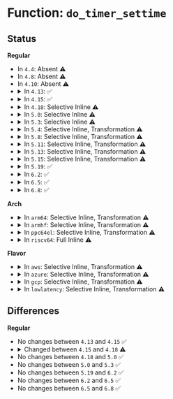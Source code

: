 # Function: <code>do_timer_settime</code>

## Status
<b>Regular</b>
<ul>
<li>
In <code>4.4</code>: Absent ⚠️
</li>
<li>
In <code>4.8</code>: Absent ⚠️
</li>
<li>
In <code>4.10</code>: Absent ⚠️
</li>
<li>
<details>
<summary>In <code>4.13</code>: ✅</summary>

```c
int do_timer_settime(timer_t timer_id, int flags, struct itimerspec *new_spec64, struct itimerspec *old_spec64);
```

**Collision:** Unique Static

**Inline:** No

**Transformation:** False

**Instances:**

```
In kernel/time/posix-timers.c (ffffffff81107b10)
Location: kernel/time/posix-timers.c:866
Inline: False
Direct callers:
  - kernel/time/posix-timers.c:compat_SyS_timer_settime
  - kernel/time/posix-timers.c:SyS_timer_settime
```
**Symbols:**

```
ffffffff81107b10-ffffffff81107c20: do_timer_settime (STB_LOCAL)
```
</details>
</li>
<li>
<details>
<summary>In <code>4.15</code>: ✅</summary>

```c
int do_timer_settime(timer_t timer_id, int flags, struct itimerspec *new_spec64, struct itimerspec *old_spec64);
```

**Collision:** Unique Static

**Inline:** No

**Transformation:** False

**Instances:**

```
In kernel/time/posix-timers.c (ffffffff81112c80)
Location: kernel/time/posix-timers.c:872
Inline: False
Direct callers:
  - kernel/time/posix-timers.c:compat_SyS_timer_settime
  - kernel/time/posix-timers.c:SyS_timer_settime
```
**Symbols:**

```
ffffffff81112c80-ffffffff81112d92: do_timer_settime (STB_LOCAL)
```
</details>
</li>
<li>
<details>
<summary>In <code>4.18</code>: Selective Inline ⚠️</summary>

```c
int do_timer_settime(timer_t timer_id, int flags, struct itimerspec64 *new_spec64, struct itimerspec64 *old_spec64);
```

**Collision:** Unique Static

**Inline:** Selective

**Transformation:** False

**Instances:**

```
In kernel/time/posix-timers.c (ffffffff8111f360)
Location: kernel/time/posix-timers.c:881
Inline: True
Direct callers:
  - kernel/time/posix-timers.c:__x32_compat_sys_timer_settime
  - kernel/time/posix-timers.c:__ia32_compat_sys_timer_settime
  - kernel/time/posix-timers.c:__ia32_sys_timer_settime
  - kernel/time/posix-timers.c:__x64_sys_timer_settime
```
**Symbols:**

```
ffffffff8111f360-ffffffff8111f47a: do_timer_settime (STB_LOCAL)
```
</details>
</li>
<li>
<details>
<summary>In <code>5.0</code>: Selective Inline ⚠️</summary>

```c
int do_timer_settime(timer_t timer_id, int flags, struct itimerspec64 *new_spec64, struct itimerspec64 *old_spec64);
```

**Collision:** Unique Static

**Inline:** Selective

**Transformation:** False

**Instances:**

```
In kernel/time/posix-timers.c (ffffffff8112ab30)
Location: kernel/time/posix-timers.c:847
Inline: True
Direct callers:
  - kernel/time/posix-timers.c:__x32_compat_sys_timer_settime
  - kernel/time/posix-timers.c:__ia32_compat_sys_timer_settime
  - kernel/time/posix-timers.c:__ia32_sys_timer_settime
  - kernel/time/posix-timers.c:__x64_sys_timer_settime
```
**Symbols:**

```
ffffffff8112ab30-ffffffff8112ac4a: do_timer_settime (STB_LOCAL)
```
</details>
</li>
<li>
<details>
<summary>In <code>5.3</code>: Selective Inline ⚠️</summary>

```c
int do_timer_settime(timer_t timer_id, int flags, struct itimerspec64 *new_spec64, struct itimerspec64 *old_spec64);
```

**Collision:** Unique Static

**Inline:** Selective

**Transformation:** False

**Instances:**

```
In kernel/time/posix-timers.c (ffffffff81135300)
Location: kernel/time/posix-timers.c:847
Inline: True
Direct callers:
  - kernel/time/posix-timers.c:__ia32_sys_timer_settime32
  - kernel/time/posix-timers.c:__x64_sys_timer_settime32
  - kernel/time/posix-timers.c:__ia32_sys_timer_settime
  - kernel/time/posix-timers.c:__x64_sys_timer_settime
```
**Symbols:**

```
ffffffff81135300-ffffffff81135428: do_timer_settime (STB_LOCAL)
```
</details>
</li>
<li>
<details>
<summary>In <code>5.4</code>: Selective Inline, Transformation ⚠️</summary>

**Collision:** Unique Static

**Inline:** Selective

**Transformation:** True

**Instances:**

```
In kernel/time/posix-timers.c (ffffffff81141470)
Location: kernel/time/posix-timers.c:876
Inline: True
Inline callers:
  - kernel/time/posix-timers.c:__ia32_sys_timer_settime32
  - kernel/time/posix-timers.c:__x64_sys_timer_settime32
  - kernel/time/posix-timers.c:__ia32_sys_timer_settime
  - kernel/time/posix-timers.c:__x64_sys_timer_settime
Direct callers:
  - kernel/time/posix-timers.c:__ia32_sys_timer_settime32
  - kernel/time/posix-timers.c:__x64_sys_timer_settime32
  - kernel/time/posix-timers.c:__ia32_sys_timer_settime
  - kernel/time/posix-timers.c:__x64_sys_timer_settime
```
**Symbols:**

```
ffffffff81141320-ffffffff81141401: do_timer_settime.part.0 (STB_LOCAL)
```
</details>
</li>
<li>
<details>
<summary>In <code>5.8</code>: Selective Inline, Transformation ⚠️</summary>

**Collision:** Unique Static

**Inline:** Selective

**Transformation:** True

**Instances:**

```
In kernel/time/posix-timers.c (ffffffff8115012b)
Location: kernel/time/posix-timers.c:898
Inline: True
Inline callers:
  - kernel/time/posix-timers.c:__ia32_sys_timer_settime32
  - kernel/time/posix-timers.c:__x64_sys_timer_settime32
  - kernel/time/posix-timers.c:__ia32_sys_timer_settime
  - kernel/time/posix-timers.c:__x64_sys_timer_settime
Direct callers:
  - kernel/time/posix-timers.c:__ia32_sys_timer_settime32
  - kernel/time/posix-timers.c:__x64_sys_timer_settime32
  - kernel/time/posix-timers.c:__ia32_sys_timer_settime
  - kernel/time/posix-timers.c:__x64_sys_timer_settime
```
**Symbols:**

```
ffffffff8114ffe0-ffffffff811500c1: do_timer_settime.part.0 (STB_LOCAL)
```
</details>
</li>
<li>
<details>
<summary>In <code>5.11</code>: Selective Inline, Transformation ⚠️</summary>

**Collision:** Unique Static

**Inline:** Selective

**Transformation:** True

**Instances:**

```
In kernel/time/posix-timers.c (ffffffff8114c66b)
Location: kernel/time/posix-timers.c:898
Inline: True
Inline callers:
  - kernel/time/posix-timers.c:__ia32_sys_timer_settime32
  - kernel/time/posix-timers.c:__x64_sys_timer_settime32
  - kernel/time/posix-timers.c:__ia32_sys_timer_settime
  - kernel/time/posix-timers.c:__x64_sys_timer_settime
Direct callers:
  - kernel/time/posix-timers.c:__ia32_sys_timer_settime32
  - kernel/time/posix-timers.c:__x64_sys_timer_settime32
  - kernel/time/posix-timers.c:__ia32_sys_timer_settime
  - kernel/time/posix-timers.c:__x64_sys_timer_settime
```
**Symbols:**

```
ffffffff8114c260-ffffffff8114c341: do_timer_settime.part.0 (STB_LOCAL)
```
</details>
</li>
<li>
<details>
<summary>In <code>5.13</code>: Selective Inline, Transformation ⚠️</summary>

**Collision:** Unique Static

**Inline:** Selective

**Transformation:** True

**Instances:**

```
In kernel/time/posix-timers.c (ffffffff8114d86d)
Location: kernel/time/posix-timers.c:898
Inline: True
Inline callers:
  - kernel/time/posix-timers.c:__ia32_sys_timer_settime32
  - kernel/time/posix-timers.c:__x64_sys_timer_settime32
  - kernel/time/posix-timers.c:__ia32_sys_timer_settime
  - kernel/time/posix-timers.c:__x64_sys_timer_settime
Direct callers:
  - kernel/time/posix-timers.c:__ia32_sys_timer_settime32
  - kernel/time/posix-timers.c:__x64_sys_timer_settime32
  - kernel/time/posix-timers.c:__ia32_sys_timer_settime
  - kernel/time/posix-timers.c:__x64_sys_timer_settime
```
**Symbols:**

```
ffffffff8114d720-ffffffff8114d807: do_timer_settime.part.0 (STB_LOCAL)
```
</details>
</li>
<li>
<details>
<summary>In <code>5.15</code>: Selective Inline, Transformation ⚠️</summary>

**Collision:** Unique Static

**Inline:** Selective

**Transformation:** True

**Instances:**

```
In kernel/time/posix-timers.c (ffffffff8117163d)
Location: kernel/time/posix-timers.c:898
Inline: True
Inline callers:
  - kernel/time/posix-timers.c:__ia32_sys_timer_settime32
  - kernel/time/posix-timers.c:__x64_sys_timer_settime32
  - kernel/time/posix-timers.c:__ia32_sys_timer_settime
  - kernel/time/posix-timers.c:__x64_sys_timer_settime
Direct callers:
  - kernel/time/posix-timers.c:__ia32_sys_timer_settime32
  - kernel/time/posix-timers.c:__x64_sys_timer_settime32
  - kernel/time/posix-timers.c:__ia32_sys_timer_settime
  - kernel/time/posix-timers.c:__x64_sys_timer_settime
```
**Symbols:**

```
ffffffff811714f0-ffffffff811715d7: do_timer_settime.part.0 (STB_LOCAL)
```
</details>
</li>
<li>
<details>
<summary>In <code>5.19</code>: ✅</summary>

```c
int do_timer_settime(timer_t timer_id, int tmr_flags, struct itimerspec64 *new_spec64, struct itimerspec64 *old_spec64);
```

**Collision:** Unique Static

**Inline:** No

**Transformation:** False

**Instances:**

```
In kernel/time/posix-timers.c (ffffffff811a5ad0)
Location: kernel/time/posix-timers.c:898
Inline: False
Direct callers:
  - kernel/time/posix-timers.c:__ia32_sys_timer_settime32
  - kernel/time/posix-timers.c:__x64_sys_timer_settime32
  - kernel/time/posix-timers.c:__ia32_sys_timer_settime
  - kernel/time/posix-timers.c:__x64_sys_timer_settime
```
**Symbols:**

```
ffffffff811a5ad0-ffffffff811a5bf6: do_timer_settime (STB_LOCAL)
```
</details>
</li>
<li>
<details>
<summary>In <code>6.2</code>: ✅</summary>

```c
int do_timer_settime(timer_t timer_id, int tmr_flags, struct itimerspec64 *new_spec64, struct itimerspec64 *old_spec64);
```

**Collision:** Unique Static

**Inline:** No

**Transformation:** False

**Instances:**

```
In kernel/time/posix-timers.c (ffffffff811e55a0)
Location: kernel/time/posix-timers.c:898
Inline: False
Direct callers:
  - kernel/time/posix-timers.c:__ia32_sys_timer_settime32
  - kernel/time/posix-timers.c:__x64_sys_timer_settime32
  - kernel/time/posix-timers.c:__ia32_sys_timer_settime
  - kernel/time/posix-timers.c:__x64_sys_timer_settime
```
**Symbols:**

```
ffffffff811e55a0-ffffffff811e56c6: do_timer_settime (STB_LOCAL)
```
</details>
</li>
<li>
<details>
<summary>In <code>6.5</code>: ✅</summary>

```c
int do_timer_settime(timer_t timer_id, int tmr_flags, struct itimerspec64 *new_spec64, struct itimerspec64 *old_spec64);
```

**Collision:** Unique Static

**Inline:** No

**Transformation:** False

**Instances:**

```
In kernel/time/posix-timers.c (ffffffff811f9c00)
Location: kernel/time/posix-timers.c:900
Inline: False
Direct callers:
  - kernel/time/posix-timers.c:__ia32_sys_timer_settime32
  - kernel/time/posix-timers.c:__x64_sys_timer_settime32
  - kernel/time/posix-timers.c:__ia32_sys_timer_settime
  - kernel/time/posix-timers.c:__ia32_sys_timer_settime
  - kernel/time/posix-timers.c:__x64_sys_timer_settime
  - kernel/time/posix-timers.c:__x64_sys_timer_settime
```
**Symbols:**

```
ffffffff811f9c00-ffffffff811f9d26: do_timer_settime (STB_LOCAL)
```
</details>
</li>
<li>
<details>
<summary>In <code>6.8</code>: ✅</summary>

```c
int do_timer_settime(timer_t timer_id, int tmr_flags, struct itimerspec64 *new_spec64, struct itimerspec64 *old_spec64);
```

**Collision:** Unique Static

**Inline:** No

**Transformation:** False

**Instances:**

```
In kernel/time/posix-timers.c (ffffffff8120fdf0)
Location: kernel/time/posix-timers.c:900
Inline: False
Direct callers:
  - kernel/time/posix-timers.c:__ia32_sys_timer_settime32
  - kernel/time/posix-timers.c:__x64_sys_timer_settime32
  - kernel/time/posix-timers.c:__ia32_sys_timer_settime
  - kernel/time/posix-timers.c:__ia32_sys_timer_settime
  - kernel/time/posix-timers.c:__x64_sys_timer_settime
  - kernel/time/posix-timers.c:__x64_sys_timer_settime
```
**Symbols:**

```
ffffffff8120fdf0-ffffffff8120ff16: do_timer_settime (STB_LOCAL)
```
</details>
</li>
</ul>
<b>Arch</b>
<ul>
<li>
<details>
<summary>In <code>arm64</code>: Selective Inline, Transformation ⚠️</summary>

**Collision:** Unique Static

**Inline:** Selective

**Transformation:** True

**Instances:**

```
In kernel/time/posix-timers.c (ffff8000101abf80)
Location: kernel/time/posix-timers.c:876
Inline: True
Inline callers:
  - kernel/time/posix-timers.c:__arm64_sys_timer_settime32
  - kernel/time/posix-timers.c:__arm64_sys_timer_settime
Direct callers:
  - kernel/time/posix-timers.c:__arm64_sys_timer_settime32
  - kernel/time/posix-timers.c:__arm64_sys_timer_settime
```
**Symbols:**

```
ffff8000101abd28-ffff8000101abe20: do_timer_settime.part.0 (STB_LOCAL)
```
</details>
</li>
<li>
<details>
<summary>In <code>armhf</code>: Selective Inline, Transformation ⚠️</summary>

**Collision:** Unique Static

**Inline:** Selective

**Transformation:** True

**Instances:**

```
In kernel/time/posix-timers.c (c03f6ef4)
Location: kernel/time/posix-timers.c:876
Inline: True
Inline callers:
  - kernel/time/posix-timers.c:__se_sys_timer_settime32
  - kernel/time/posix-timers.c:__se_sys_timer_settime
Direct callers:
  - kernel/time/posix-timers.c:__se_sys_timer_settime32
  - kernel/time/posix-timers.c:__se_sys_timer_settime
```
**Symbols:**

```
c03f63f8-c03f6528: do_timer_settime.part.0 (STB_LOCAL)
```
</details>
</li>
<li>
<details>
<summary>In <code>ppc64el</code>: Selective Inline, Transformation ⚠️</summary>

**Collision:** Unique Static

**Inline:** Selective

**Transformation:** True

**Instances:**

```
In kernel/time/posix-timers.c (c0000000002105e0)
Location: kernel/time/posix-timers.c:876
Inline: True
Inline callers:
  - kernel/time/posix-timers.c:__se_sys_timer_settime32
  - kernel/time/posix-timers.c:__se_sys_timer_settime
Direct callers:
  - kernel/time/posix-timers.c:__se_sys_timer_settime32
  - kernel/time/posix-timers.c:__se_sys_timer_settime
```
**Symbols:**

```
c00000000020fac0-c00000000020fbf0: do_timer_settime.part.0 (STB_LOCAL)
```
</details>
</li>
<li>
<details>
<summary>In <code>riscv64</code>: Full Inline ⚠️</summary>

**Collision:** Unique Static

**Inline:** Full

**Transformation:** False

**Instances:**

```
In kernel/time/posix-timers.c (ffffffe000136754)
Location: kernel/time/posix-timers.c:876
Inline: True
Inline callers:
  - kernel/time/posix-timers.c:__se_sys_timer_settime
```
</details>
</li>
</ul>
<b>Flavor</b>
<ul>
<li>
<details>
<summary>In <code>aws</code>: Selective Inline, Transformation ⚠️</summary>

**Collision:** Unique Static

**Inline:** Selective

**Transformation:** True

**Instances:**

```
In kernel/time/posix-timers.c (ffffffff81139c20)
Location: kernel/time/posix-timers.c:876
Inline: True
Inline callers:
  - kernel/time/posix-timers.c:__ia32_sys_timer_settime32
  - kernel/time/posix-timers.c:__x64_sys_timer_settime32
  - kernel/time/posix-timers.c:__ia32_sys_timer_settime
  - kernel/time/posix-timers.c:__x64_sys_timer_settime
Direct callers:
  - kernel/time/posix-timers.c:__ia32_sys_timer_settime32
  - kernel/time/posix-timers.c:__x64_sys_timer_settime32
  - kernel/time/posix-timers.c:__ia32_sys_timer_settime
  - kernel/time/posix-timers.c:__x64_sys_timer_settime
```
**Symbols:**

```
ffffffff81139ad0-ffffffff81139bb1: do_timer_settime.part.0 (STB_LOCAL)
```
</details>
</li>
<li>
<details>
<summary>In <code>azure</code>: Selective Inline, Transformation ⚠️</summary>

**Collision:** Unique Static

**Inline:** Selective

**Transformation:** True

**Instances:**

```
In kernel/time/posix-timers.c (ffffffff8112c670)
Location: kernel/time/posix-timers.c:876
Inline: True
Inline callers:
  - kernel/time/posix-timers.c:__ia32_sys_timer_settime32
  - kernel/time/posix-timers.c:__x64_sys_timer_settime32
  - kernel/time/posix-timers.c:__ia32_sys_timer_settime
  - kernel/time/posix-timers.c:__x64_sys_timer_settime
Direct callers:
  - kernel/time/posix-timers.c:__ia32_sys_timer_settime32
  - kernel/time/posix-timers.c:__x64_sys_timer_settime32
  - kernel/time/posix-timers.c:__ia32_sys_timer_settime
  - kernel/time/posix-timers.c:__x64_sys_timer_settime
```
**Symbols:**

```
ffffffff8112c520-ffffffff8112c601: do_timer_settime.part.0 (STB_LOCAL)
```
</details>
</li>
<li>
<details>
<summary>In <code>gcp</code>: Selective Inline, Transformation ⚠️</summary>

**Collision:** Unique Static

**Inline:** Selective

**Transformation:** True

**Instances:**

```
In kernel/time/posix-timers.c (ffffffff81137940)
Location: kernel/time/posix-timers.c:876
Inline: True
Inline callers:
  - kernel/time/posix-timers.c:__ia32_sys_timer_settime32
  - kernel/time/posix-timers.c:__x64_sys_timer_settime32
  - kernel/time/posix-timers.c:__ia32_sys_timer_settime
  - kernel/time/posix-timers.c:__x64_sys_timer_settime
Direct callers:
  - kernel/time/posix-timers.c:__ia32_sys_timer_settime32
  - kernel/time/posix-timers.c:__x64_sys_timer_settime32
  - kernel/time/posix-timers.c:__ia32_sys_timer_settime
  - kernel/time/posix-timers.c:__x64_sys_timer_settime
```
**Symbols:**

```
ffffffff811377f0-ffffffff811378d1: do_timer_settime.part.0 (STB_LOCAL)
```
</details>
</li>
<li>
<details>
<summary>In <code>lowlatency</code>: Selective Inline, Transformation ⚠️</summary>

**Collision:** Unique Static

**Inline:** Selective

**Transformation:** True

**Instances:**

```
In kernel/time/posix-timers.c (ffffffff811443d0)
Location: kernel/time/posix-timers.c:876
Inline: True
Inline callers:
  - kernel/time/posix-timers.c:__ia32_sys_timer_settime32
  - kernel/time/posix-timers.c:__x64_sys_timer_settime32
  - kernel/time/posix-timers.c:__ia32_sys_timer_settime
  - kernel/time/posix-timers.c:__x64_sys_timer_settime
Direct callers:
  - kernel/time/posix-timers.c:__ia32_sys_timer_settime32
  - kernel/time/posix-timers.c:__x64_sys_timer_settime32
  - kernel/time/posix-timers.c:__ia32_sys_timer_settime
  - kernel/time/posix-timers.c:__x64_sys_timer_settime
```
**Symbols:**

```
ffffffff81144280-ffffffff81144361: do_timer_settime.part.0 (STB_LOCAL)
```
</details>
</li>
</ul>

## Differences
<b>Regular</b>
<ul>
<li>
No changes between <code>4.13</code> and <code>4.15</code> ✅
</li>
<li>
<details>
<summary>Changed between <code>4.15</code> and <code>4.18</code> ⚠️</summary>
<ul>
<li>
<b>Param type changed. </b>
<code>struct itimerspec *new_spec64</code> ➡️ <code>struct itimerspec64 *new_spec64</code>
</li>
<li>
<b>Param type changed. </b>
<code>struct itimerspec *old_spec64</code> ➡️ <code>struct itimerspec64 *old_spec64</code>
</li>
</ul>
</details>
</li>
<li>
No changes between <code>4.18</code> and <code>5.0</code> ✅
</li>
<li>
No changes between <code>5.0</code> and <code>5.3</code> ✅
</li>
<li>
No changes between <code>5.19</code> and <code>6.2</code> ✅
</li>
<li>
No changes between <code>6.2</code> and <code>6.5</code> ✅
</li>
<li>
No changes between <code>6.5</code> and <code>6.8</code> ✅
</li>
</ul>
